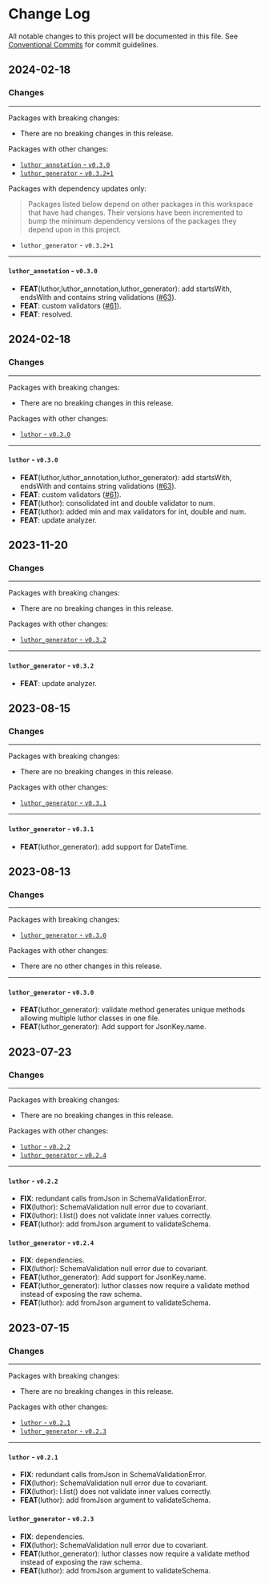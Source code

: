 # Change Log

All notable changes to this project will be documented in this file.
See [Conventional Commits](https://conventionalcommits.org) for commit guidelines.

## 2024-02-18

### Changes

---

Packages with breaking changes:

 - There are no breaking changes in this release.

Packages with other changes:

 - [`luthor_annotation` - `v0.3.0`](#luthor_annotation---v030)
 - [`luthor_generator` - `v0.3.2+1`](#luthor_generator---v0321)

Packages with dependency updates only:

> Packages listed below depend on other packages in this workspace that have had changes. Their versions have been incremented to bump the minimum dependency versions of the packages they depend upon in this project.

 - `luthor_generator` - `v0.3.2+1`

---

#### `luthor_annotation` - `v0.3.0`

 - **FEAT**(luthor,luthor_annotation,luthor_generator): add startsWith, endsWith and contains string validations ([#63](https://github.com/exaby73/luthor/issues/63)).
 - **FEAT**: custom validators ([#61](https://github.com/exaby73/luthor/issues/61)).
 - **FEAT**: resolved.


## 2024-02-18

### Changes

---

Packages with breaking changes:

 - There are no breaking changes in this release.

Packages with other changes:

 - [`luthor` - `v0.3.0`](#luthor---v030)

---

#### `luthor` - `v0.3.0`

 - **FEAT**(luthor,luthor_annotation,luthor_generator): add startsWith, endsWith and contains string validations ([#63](https://github.com/exaby73/luthor/issues/63)).
 - **FEAT**: custom validators ([#61](https://github.com/exaby73/luthor/issues/61)).
 - **FEAT**(luthor): consolidated int and double validator to num.
 - **FEAT**(luthor): added min and max validators for int, double and num.
 - **FEAT**: update analyzer.


## 2023-11-20

### Changes

---

Packages with breaking changes:

 - There are no breaking changes in this release.

Packages with other changes:

 - [`luthor_generator` - `v0.3.2`](#luthor_generator---v032)

---

#### `luthor_generator` - `v0.3.2`

 - **FEAT**: update analyzer.


## 2023-08-15

### Changes

---

Packages with breaking changes:

 - There are no breaking changes in this release.

Packages with other changes:

 - [`luthor_generator` - `v0.3.1`](#luthor_generator---v031)

---

#### `luthor_generator` - `v0.3.1`

 - **FEAT**(luthor_generator): add support for DateTime.


## 2023-08-13

### Changes

---

Packages with breaking changes:

 - [`luthor_generator` - `v0.3.0`](#luthor_generator---v030)

Packages with other changes:

 - There are no other changes in this release.

---

#### `luthor_generator` - `v0.3.0`

 - **FEAT**(luthor_generator): validate method generates unique methods allowing multiple luthor classes in one file.
 - **FEAT**(luthor_generator): Add support for JsonKey.name.


## 2023-07-23

### Changes

---

Packages with breaking changes:

 - There are no breaking changes in this release.

Packages with other changes:

 - [`luthor` - `v0.2.2`](#luthor---v022)
 - [`luthor_generator` - `v0.2.4`](#luthor_generator---v024)

---

#### `luthor` - `v0.2.2`

 - **FIX**: redundant calls fromJson in SchemaValidationError.
 - **FIX**(luthor): SchemaValidation null error due to covariant.
 - **FIX**(luthor): l.list() does not validate inner values correctly.
 - **FEAT**(luthor): add fromJson argument to validateSchema.

#### `luthor_generator` - `v0.2.4`

 - **FIX**: dependencies.
 - **FIX**(luthor): SchemaValidation null error due to covariant.
 - **FEAT**(luthor_generator): Add support for JsonKey.name.
 - **FEAT**(luthor_generator): luthor classes now require a validate method instead of exposing the raw schema.
 - **FEAT**(luthor): add fromJson argument to validateSchema.


## 2023-07-15

### Changes

---

Packages with breaking changes:

 - There are no breaking changes in this release.

Packages with other changes:

 - [`luthor` - `v0.2.1`](#luthor---v021)
 - [`luthor_generator` - `v0.2.3`](#luthor_generator---v023)

---

#### `luthor` - `v0.2.1`

 - **FIX**: redundant calls fromJson in SchemaValidationError.
 - **FIX**(luthor): SchemaValidation null error due to covariant.
 - **FIX**(luthor): l.list() does not validate inner values correctly.
 - **FEAT**(luthor): add fromJson argument to validateSchema.

#### `luthor_generator` - `v0.2.3`

 - **FIX**: dependencies.
 - **FIX**(luthor): SchemaValidation null error due to covariant.
 - **FEAT**(luthor_generator): luthor classes now require a validate method instead of exposing the raw schema.
 - **FEAT**(luthor): add fromJson argument to validateSchema.


